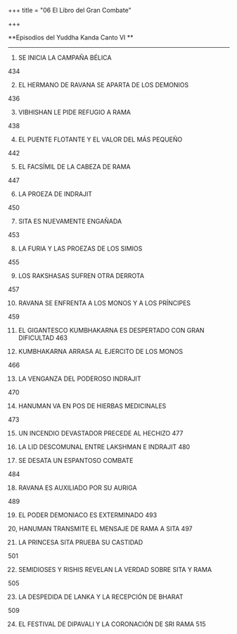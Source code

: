 +++
title = "06 El Libro del Gran Combate"

+++

**Episodios del Yuddha Kanda Canto VI **

****

1. SE INICIA LA CAMPAÑA BÉLICA 

434

2. EL HERMANO DE RAVANA SE APARTA DE LOS DEMONIOS 

436

3. VIBHISHAN LE PIDE REFUGIO A RAMA 

438

4. EL PUENTE FLOTANTE Y EL VALOR DEL MÁS PEQUEÑO 

442

5. EL FACSÍMIL DE LA CABEZA DE RAMA 

447

6. LA PROEZA DE INDRAJIT 

450

7. SITA ES NUEVAMENTE ENGAÑADA 

453

8. LA FURIA Y LAS PROEZAS DE LOS SIMIOS 

455

9. LOS RAKSHASAS SUFREN OTRA DERROTA 

457

10. RAVANA SE ENFRENTA A LOS MONOS Y A LOS PRÍNCIPES 

459

11. EL GIGANTESCO KUMBHAKARNA ES DESPERTADO CON GRAN DIFICULTAD 463

12. KUMBHAKARNA ARRASA AL EJERCITO DE LOS MONOS 

466

13. LA VENGANZA DEL PODEROSO INDRAJIT 

470

14. HANUMAN VA EN POS DE HIERBAS MEDICINALES 

473

15. UN INCENDIO DEVASTADOR PRECEDE AL HECHIZO 477

16. LA LID DESCOMUNAL ENTRE LAKSHMAN E INDRAJIT 480

17. SE DESATA UN ESPANTOSO COMBATE 

484

18. RAVANA ES AUXILIADO POR SU AURIGA 

489

19. EL PODER DEMONIACO ES EXTERMINADO 493

20, HANUMAN TRANSMITE EL MENSAJE DE RAMA A SITA 497

21. LA PRINCESA SITA PRUEBA SU CASTIDAD 

501

22. SEMIDIOSES Y RISHIS REVELAN LA VERDAD SOBRE SITA Y RAMA 

505

23. LA DESPEDIDA DE LANKA Y LA RECEPCIÓN DE BHARAT 

509

24. EL FESTIVAL DE DIPAVALI Y LA CORONACIÓN DE SRI RAMA 515

